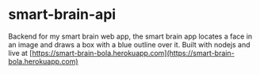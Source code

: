 # smart-brain-api
Backend for my smart brain web app, the smart brain app locates a face in an image and draws a box with a blue outline over it. Built with nodejs
and live at [https://smart-brain-bola.herokuapp.com](https://smart-brain-bola.herokuapp.com)
